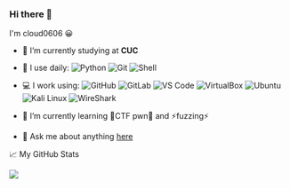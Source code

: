 ### Hi there 👋

I'm cloud0606 😀

- 🔭 I’m currently studying at **CUC**

- 🚀 I use daily:
  ![Python](https://img.shields.io/badge/-Python-8fcfd1?style=plastic&logo=Python)
  ![Git](https://img.shields.io/badge/-Git-black?style=plastic&logo=git)
  ![Shell](https://img.shields.io/badge/-Shell-blasck?style=plastic&logo=Shell)
- 💻 I work using:
  ![GitHub](https://img.shields.io/badge/-GitHub-181717?style=plastic&logo=github)
  ![GitLab](https://img.shields.io/badge/-GitLab-FCA121?style=plastic&logo=gitlab)
  ![VS Code](https://img.shields.io/badge/-VS%20Code-007ACC?style=plastic&logo=visual-studio-code)
  ![VirtualBox](https://img.shields.io/badge/virtualbx-183A61?style=plastic&logo=VirtualBox)
  ![Ubuntu](https://img.shields.io/badge/Ubuntu-E95420?style=plastic&logo=Ubuntu)
  ![Kali Linux](https://img.shields.io/badge/Kali_Linux-557C94?style=plastic&logo=Kali-Linux)
  ![WireShark](https://img.shields.io/badge/WireShark-679A7?style=plastic&logo=WireShark)
- 🌱 I’m currently learning 🧐CTF pwn🧐 and ⚡fuzzing⚡ 
- 💬 Ask me about anything [here](https://github.com/cloud0606/cloud0606/issues)

📈 My GitHub Stats

![](https://github-readme-stats.vercel.app/api?username=cloud0606)


<!--
**cloud0606/cloud0606** is a ✨ _special_ ✨ repository because its `README.md` (this file) appears on your GitHub profile.

- 👯 I’m looking to collaborate on ...
- 🤔 I’m looking for help with ...
- 💬 Ask me about ...
- 📫 How to reach me: ...
- 😄 Pronouns: ...
- ⚡ Fun fact: ...
-->
